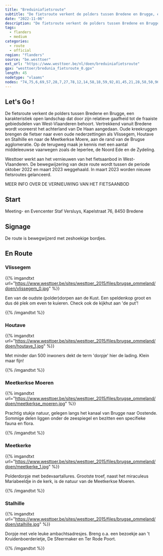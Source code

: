 ```yaml
---
title: "Breduiniafietsroute"
subtitle: "De fietsroute verkent de polders tussen Bredene en Brugge, een karakteristiek open landschap dat door zijn relatieve gaafheid tot de fraaiste gebiedsdelen van West-Vlaanderen behoort"
date: "2022-11-06"
description: "De fietsroute verkent de polders tussen Bredene en Brugge, een karakteristiek open landschap dat door zijn relatieve gaafheid tot de fraaiste gebiedsdelen van West-Vlaanderen behoort" 
tags:
  - flanders
  - medium
categories: 
  - route
  - official
region: "flanders"
source: "be.westtoer"
ext_url: "https://www.westtoer.be/nl/doen/breduiniafietsroute"
gpx: "westtoer/bredunia_fietsroute_0.gpx"
length: 45
nodetype: "vlaams"
nodes: "74,75,6,69,57,28,7,27,78,12,14,58,18,59,92,81,45,21,28,58,50,96,49,74"
---
```


## Let's Go !

De fietsroute verkent de polders tussen Bredene en Brugge, een karakteristiek open landschap dat door zijn relatieve gaafheid tot de fraaiste gebiedsdelen van West-Vlaanderen behoort. Vertrekkend vanuit Bredene wordt vooreerst het achterland van De Haan aangedaan. Oude kreekruggen brengen de fietser naar even oude nederzettingen als Vlissegem, Houtave en Stalhille en naar de Meetkerkse Moere, aan de rand van de Brugse agglomeratie. Op de terugweg maak je kennis met een aantal middeleeuwse vaarwegen zoals de Ieperlee, de Noord Ede en de Zydeling.

Westtoer werkt aan het vernieuwen van het fietsaanbod in West-Vlaanderen. De bewegwijzering van deze route wordt tussen de periode oktober 2022 en maart 2023 weggehaald. In maart 2023 worden nieuwe fietsroutes gelanceerd.

MEER INFO OVER DE VERNIEUWING VAN HET FIETSAANBOD

## Start 

Meeting- en Evencenter Staf Versluys, Kapelstraat 76, 8450 Bredene

## Signage

De route is bewegwijzerd met zeshoekige bordjes.

## En Route

### Vlissegem

{{% imgandtxt url="https://www.westtoer.be/sites/westtoer_2015/files/brugse_ommeland/doen/vlissegem_0.jpg" %}}

Een van de oudste (polder)dorpen aan de Kust. Een speldenkop groot en dus dé plek om even te kuieren. Check ook de kijkhut aan 'de put'!

{{% /imgandtxt %}}

### Houtave

{{% imgandtxt url="https://www.westtoer.be/sites/westtoer_2015/files/brugse_ommeland/doen/houtave_1.jpg" %}}

Met minder dan 500 inwoners dekt de term 'dorpje' hier de lading. Klein maar fijn!

{{% /imgandtxt %}}

### Meetkerkse Moeren

{{% imgandtxt url="https://www.westtoer.be/sites/westtoer_2015/files/brugse_ommeland/doen/meetkerkse_moeren.jpg" %}}

Prachtig stukje natuur, gelegen langs het kanaal van Brugge naar Oostende. Sommige delen liggen onder de zeespiegel en bezitten een specifieke fauna en flora.

{{% /imgandtxt %}}

### Meetkerke

{{% imgandtxt url="https://www.westtoer.be/sites/westtoer_2015/files/brugse_ommeland/doen/meetkerke_1.jpg" %}}

Polderdorpje met bedevaartallures. Grootste troef, naast het miraculeus Mariabeeldje in de kerk, is de natuur van de Meetkerkse Moeren.

{{% /imgandtxt %}}

### Stalhille

{{% imgandtxt url="https://www.westtoer.be/sites/westtoer_2015/files/brugse_ommeland/doen/stalhille.jpg" %}}

Dorpje met vele leuke ambachtsadresjes. Breng o.a. een bezoekje aan 't Kruidenboerderietje, De Sfeermaker en Ter Rode Poort.

{{% /imgandtxt %}}